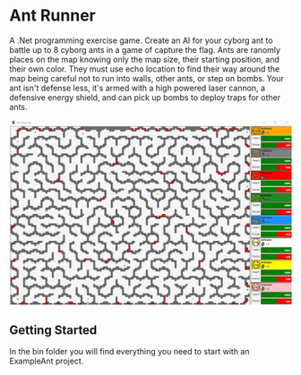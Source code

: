 # Ant Runner
A .Net programming exercise game. Create an AI for your cyborg ant to battle up to 8 cyborg ants in a game of capture the flag. Ants are ranomly places on the map knowing only the map size, their starting position, and their own color. They must use echo location to find their way around the map being careful not to run into walls, other ants, or step on bombs. Your ant isn't defense less, it's armed with a high powered laser cannon, a defensive energy shield, and can pick up bombs to deploy traps for other ants.

![Preview](https://github.com/GimpArm/AntRunner/raw/master/AntRunner-Preview.gif)

## Getting Started
In the bin folder you will find everything you need to start with an ExampleAnt project.
